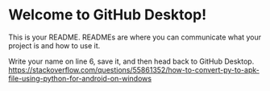 # Welcome to GitHub Desktop!

This is your README. READMEs are where you can communicate what your project is and how to use it.

Write your name on line 6, save it, and then head back to GitHub Desktop.
https://stackoverflow.com/questions/55861352/how-to-convert-py-to-apk-file-using-python-for-android-on-windows
